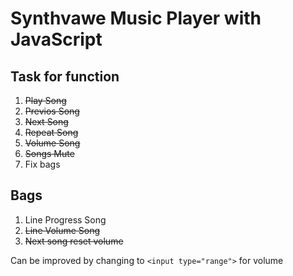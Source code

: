 # Synthvawe Music Player with JavaScript

## Task for function

1. ~~Play Song~~
2. ~~Previos Song~~
3. ~~Next Song~~
4. ~~Repeat Song~~
5. ~~Volume Song~~
6. ~~Songs Mute~~
7. Fix bags

## Bags

1. Line Progress Song
2. ~~Line Volume Song~~
3. ~~Next song reset volume~~

Can be improved by changing to `<input type="range">` for volume